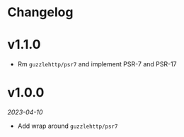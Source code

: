 # Changelog

# v1.1.0

- Rm `guzzlehttp/psr7` and implement PSR-7 and PSR-17

# v1.0.0

*2023-04-10*

- Add wrap around `guzzlehttp/psr7`
